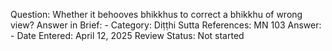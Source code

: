 Question: Whether it behooves bhikkhus to correct a bhikkhu of wrong view?
Answer in Brief: -
 Category: Diṭṭhi
Sutta References: MN 103
Answer: -
Date Entered: April 12, 2025
Review Status: Not started